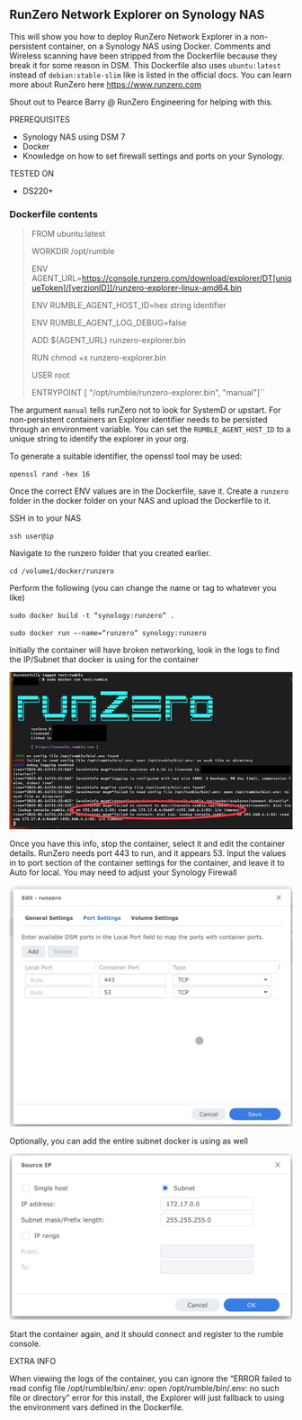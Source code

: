 ## RunZero Network Explorer on Synology NAS

This will show you how to deploy RunZero Network Explorer in a non-persistent container, on a Synology NAS using Docker. Comments and Wireless scanning have been stripped from the Dockerfile because they break it for some reason in DSM. This Dockerfile also uses `ubuntu:latest` instead of `debian:stable-slim` like is listed in the official docs. You can learn more about RunZero here https://www.runzero.com 

Shout out to Pearce Barry @ RunZero Engineering for helping with this.
 
PREREQUISITES
- Synology NAS using DSM 7
- Docker
- Knowledge on how to set firewall settings and ports on your Synology.

TESTED ON
- DS220+

### Dockerfile contents

>FROM ubuntu:latest
>
>WORKDIR /opt/rumble
>
>ENV AGENT_URL=https://console.runzero.com/download/explorer/DT[uniqueToken]/[verzionID]]/runzero-explorer-linux-amd64.bin
>
>ENV RUMBLE_AGENT_HOST_ID=hex string identifier
>
>ENV RUMBLE_AGENT_LOG_DEBUG=false
>
>ADD ${AGENT_URL} runzero-explorer.bin
>
>RUN chmod +x runzero-explorer.bin
>
>USER root
>
>ENTRYPOINT [ "/opt/rumble/runzero-explorer.bin", "manual"]``
 
The argument `manual` tells runZero not to look for SystemD or upstart. For non-persistent containers an Explorer identifier needs to be persisted through an environment variable. You can set the `RUMBLE_AGENT_HOST_ID` to a unique string to identify the explorer in your org.

To generate a suitable identifier, the openssl tool may be used:

`openssl rand -hex 16`

Once the correct ENV values are in the Dockerfile, save it. Create a `runzero` folder in the docker folder on your NAS and upload the Dockerfile to it.

SSH in to your NAS 

`ssh user@ip`

Navigate to the runzero folder that you created earlier.

`cd /volume1/docker/runzero`

Perform the following (you can change the name or tag to whatever you like)

`sudo docker build -t “synology:runzero” .`

`sudo docker run —-name=“runzero” synology:runzero`

Initially the container will have broken networking, look in the logs to find the IP/Subnet that docker is using for the container

![](screenshots/container-terminal-log.jpeg)

Once you have this info, stop the container, select it and edit the container details. RunZero needs port 443 to run, and it appears 53. Input the values in to port section of the container settings for the container, and leave it to Auto for local. You may need to adjust your Synology Firewall

![](screenshots/runzero-docker-ports.jpeg)

Optionally, you can add the entire subnet docker is using as well

![](screenshots/firewall-example.jpeg)

Start the container again, and it should connect and register to the rumble console.

EXTRA INFO

When viewing the logs of the container, you can ignore the “ERROR failed to read config file /opt/rumble/bin/.env: open /opt/rumble/bin/.env: no such file or directory” error for this install, the Explorer will just fallback to using the environment vars defined in the Dockerfile.
